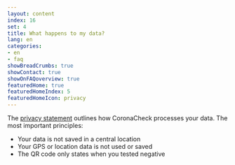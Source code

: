 ```yaml
---
layout: content
index: 16
set: 4
title: What happens to my data?
lang: en
categories:
- en
- faq
showBreadCrumbs: true
showContact: true
showOnFAQoverview: true
featuredHome: true
featuredHomeIndex: 5
featuredHomeIcon: privacy
---
```

The [privacy statement](/en/privacy) outlines how CoronaCheck processes your data. The most important principles:

- Your data is not saved in a central location
- Your GPS or location data is not used or saved  
- The QR code only states when you tested negative 
